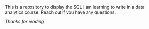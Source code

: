 This is a repository to display the SQL I am learning to write in a data analytics course. Reach out if you have any questions.

*Thanks for reading* 
